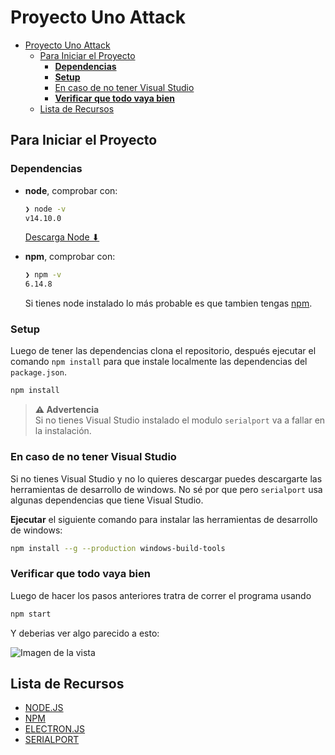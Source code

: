 # Proyecto Uno Attack

- [Proyecto Uno Attack](#proyecto-uno-attack)
  - [Para Iniciar el Proyecto](#para-iniciar-el-proyecto)
    - [**Dependencias**](#dependencias)
    - [**Setup**](#setup)
    - [En caso de no tener Visual Studio](#en-caso-de-no-tener-visual-studio)
    - [**Verificar que todo vaya bien**](#verificar-que-todo-vaya-bien)
  - [Lista de Recursos](#lista-de-recursos)

## Para Iniciar el Proyecto
  
### **Dependencias**

- **node**, comprobar con:

  ```bash
  ❯ node -v
  v14.10.0
  ```

  [Descarga Node ⬇](https://nodejs.org/es/)
  
- **npm**, comprobar con:
  
  ```bash
  ❯ npm -v
  6.14.8
  ```

  Si tienes node instalado lo más probable es que tambien tengas [npm](https://www.npmjs.com/).

### **Setup**

Luego de tener las dependencias clona el repositorio, después ejecutar el comando `npm install` para que instale localmente las dependencias del `package.json`.

```bash
npm install
```

> **⚠ Advertencia**  
> Si no tienes Visual Studio instalado el modulo `serialport` va a fallar en la instalación.

### En caso de no tener Visual Studio  

Si no tienes Visual Studio y no lo quieres descargar puedes descargarte las herramientas de desarrollo de windows. No sé por que pero `serialport` usa algunas dependencias que tiene Visual Studio.  

**Ejecutar** el siguiente comando para instalar las herramientas de desarrollo de windows:  

```bash
npm install --g --production windows-build-tools
```

### **Verificar que todo vaya bien**

Luego de hacer los pasos anteriores tratra de correr el programa usando  

```bash
npm start
```

Y deberias ver algo parecido a esto:

![Imagen de la vista](https://i.imgur.com/KlJ2uNe.png)

## Lista de Recursos  

- [NODE.JS](https://nodejs.org/es/)
- [NPM](https://www.npmjs.com/)
- [ELECTRON.JS](https://www.electronjs.org/docs/tutorial/quick-start)
- [SERIALPORT](https://serialport.io/)
